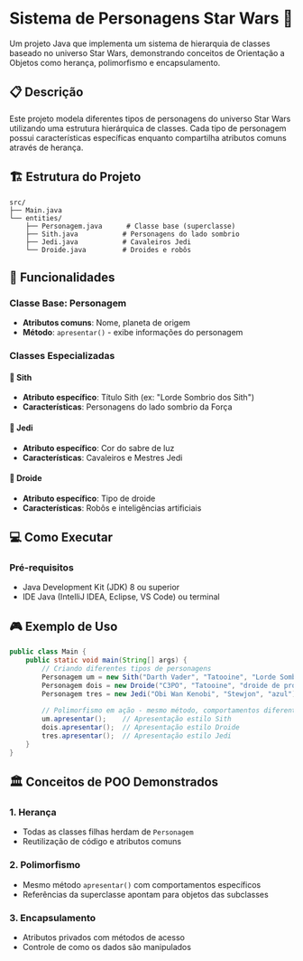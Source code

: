 # Sistema de Personagens Star Wars 🌟

Um projeto Java que implementa um sistema de hierarquia de classes baseado no universo Star Wars, demonstrando conceitos de Orientação a Objetos como herança, polimorfismo e encapsulamento.

## 📋 Descrição

Este projeto modela diferentes tipos de personagens do universo Star Wars utilizando uma estrutura hierárquica de classes. Cada tipo de personagem possui características específicas enquanto compartilha atributos comuns através de herança.

## 🏗️ Estrutura do Projeto

```
src/
├── Main.java
└── entities/
    ├── Personagem.java      # Classe base (superclasse)
    ├── Sith.java           # Personagens do lado sombrio
    ├── Jedi.java           # Cavaleiros Jedi
    └── Droide.java         # Droides e robôs
```

## 🎯 Funcionalidades

### Classe Base: Personagem
- **Atributos comuns**: Nome, planeta de origem
- **Método**: `apresentar()` - exibe informações do personagem

### Classes Especializadas

#### 🔴 Sith
- **Atributo específico**: Título Sith (ex: "Lorde Sombrio dos Sith")
- **Características**: Personagens do lado sombrio da Força

#### 🔵 Jedi
- **Atributo específico**: Cor do sabre de luz
- **Características**: Cavaleiros e Mestres Jedi

#### 🤖 Droide
- **Atributo específico**: Tipo de droide
- **Características**: Robôs e inteligências artificiais

## 💻 Como Executar

### Pré-requisitos
- Java Development Kit (JDK) 8 ou superior
- IDE Java (IntelliJ IDEA, Eclipse, VS Code) ou terminal


## 🎮 Exemplo de Uso

```java
public class Main {
    public static void main(String[] args) {
        // Criando diferentes tipos de personagens
        Personagem um = new Sith("Darth Vader", "Tatooine", "Lorde Sombrio dos Sith");
        Personagem dois = new Droide("C3PO", "Tatooine", "droide de protocolo");
        Personagem tres = new Jedi("Obi Wan Kenobi", "Stewjon", "azul");
        
        // Polimorfismo em ação - mesmo método, comportamentos diferentes
        um.apresentar();    // Apresentação estilo Sith
        dois.apresentar();  // Apresentação estilo Droide
        tres.apresentar();  // Apresentação estilo Jedi
    }
}
```

## 🏛️ Conceitos de POO Demonstrados

### 1. **Herança**
- Todas as classes filhas herdam de `Personagem`
- Reutilização de código e atributos comuns

### 2. **Polimorfismo**
- Mesmo método `apresentar()` com comportamentos específicos
- Referências da superclasse apontam para objetos das subclasses

### 3. **Encapsulamento**
- Atributos privados com métodos de acesso
- Controle de como os dados são manipulados


